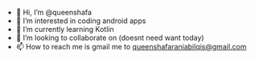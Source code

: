 - 👋 Hi, I’m @queenshafa
- 👀 I’m interested in coding android apps
- 🌱 I’m currently learning Kotlin
- 💞️ I’m looking to collaborate on (doesnt need want today)
- 📫 How to reach me is gmail me to queenshafaraniabilqis@gmail.com

<!---
queenshafa/queenshafa is a ✨ special ✨ repository because its `README.md` (this file) appears on your GitHub profile.
You can click the Preview link to take a look at your changes.
--->
